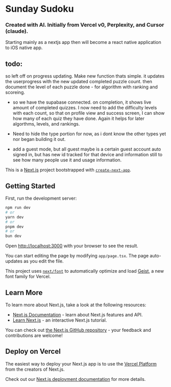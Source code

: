 # Sunday Sudoku

### Created with AI. Initially from Vercel v0, Perplexity, and Cursor (claude). 

Starting mainly as a nextjs app then will become a react native application to iOS native app. 

## todo: 
so left off on progress updating. Make new function thats simple. it updates the userprogress with the new updated completed puzzle count. then document the level of each puzzle done - for algorithm with ranking and scoreing. 

- so we have the supabase connected. on completion, it shows live amount of completed quizzes. I now need to add the difficulty levels with each count, so that on profile view and success screen, I can show how many of each quiz they have done. Again it helps for later algorthms, levels, and rankings.

- Need to hide the type portion for now, as i dont know the other types yet nor began building it out.

- add a guest mode, but all guest maybe is a certain guest account auto signed in, but has new id tracked for that device and information still to see how many people use it and usage information.

This is a [Next.js](https://nextjs.org) project bootstrapped with [`create-next-app`](https://nextjs.org/docs/app/api-reference/cli/create-next-app).

## Getting Started

First, run the development server:

```bash
npm run dev
# or
yarn dev
# or
pnpm dev
# or
bun dev
```

Open [http://localhost:3000](http://localhost:3000) with your browser to see the result.

You can start editing the page by modifying `app/page.tsx`. The page auto-updates as you edit the file.

This project uses [`next/font`](https://nextjs.org/docs/app/building-your-application/optimizing/fonts) to automatically optimize and load [Geist](https://vercel.com/font), a new font family for Vercel.

## Learn More

To learn more about Next.js, take a look at the following resources:

- [Next.js Documentation](https://nextjs.org/docs) - learn about Next.js features and API.
- [Learn Next.js](https://nextjs.org/learn) - an interactive Next.js tutorial.

You can check out [the Next.js GitHub repository](https://github.com/vercel/next.js) - your feedback and contributions are welcome!

## Deploy on Vercel

The easiest way to deploy your Next.js app is to use the [Vercel Platform](https://vercel.com/new?utm_medium=default-template&filter=next.js&utm_source=create-next-app&utm_campaign=create-next-app-readme) from the creators of Next.js.

Check out our [Next.js deployment documentation](https://nextjs.org/docs/app/building-your-application/deploying) for more details.
